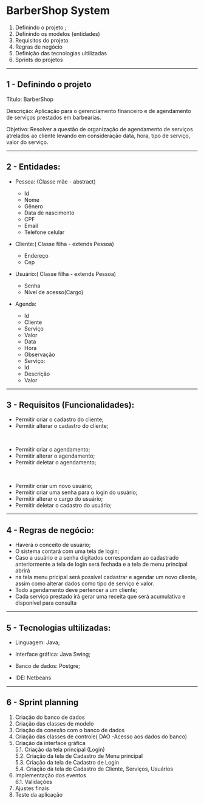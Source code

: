 # BarberShop System

1. Definindo o projeto  ;  
2. Definindo os modelos (entidades)
3. Requisitos do projeto
4. Regras de negócio
5. Definição das tecnologias ultilizadas
6. Sprints do projetos


----------------------------------------------------

## 1 - Definindo o projeto

Título: BarberShop 

Descrição: Aplicação para o gerenciamento financeiro e de agendamento de serviços prestados em barbearias.

Objetivo: Resolver a questão de organização de agendamento de serviços atrelados ao cliente levando em consideração data, hora, tipo de serviço, valor do serviço.

------------------------------------------------

## 2 - Entidades:   

* Pessoa: (Classe mãe - abstract)
  - Id
  - Nome
  - Gênero 
  - Data de nascimento
  - CPF
  - Email
  - Telefone celular
  
* Cliente:( Classe filha - extends Pessoa)
  - Endereço
  - Cep
  
* Usuário:( Classe filha - extends Pessoa)
  - Senha
  - Nível de acesso(Cargo)
  
* Agenda:
  - Id
  - Cliente
  - Serviço
  - Valor
  - Data
  - Hora
  - Observação
  
  * Serviço:
  - Id
  - Descrição
  - Valor


-----------------------------------------------

## 3 - Requisitos (Funcionalidades):
 
* Permitir criar o cadastro do cliente;
* Permitir alterar o cadastro do cliente;
<br> 

* Permitir criar o agendamento;
* Permitir alterar o agendamento;
* Permitir deletar o agendamento;
<br> 

* Permitir criar um novo usuário;
* Permitir criar uma senha para o login do usuário;
* Permitir alterar o cargo do usuário;
* Permitir deletar o cadastro do usuário;
 
-----------------------------------------------

## 4 - Regras de negócio:

* Haverá o conceito de usuário;
* O sistema contará com uma tela de login;
* Caso a usuário e a senha digitados correspondam ao cadastrado anteriormente a tela de login será fechada e a tela de menu principal abrirá
* na tela menu pricipal será possível cadastrar e agendar um novo cliente, assim como alterar dados como tipo de serviço e valor.
* Todo agendamento deve pertencer a um cliente;
* Cada serviço prestado irá gerar uma receita que será acumulativa e disponível para consulta

---------------------------------------------------

## 5 - Tecnologias ultilizadas:

* Linguagem: Java;

* Interface gráfica: Java Swing;

* Banco de dados: Postgre; 

* IDE: Netbeans

---------------------------------------

## 6 - Sprint planning

1. Criação do banco de dados 
2. Criação das classes de modelo 
3. Criação da conexão com o banco de dados 
4. Criação das classes de controle( DAO -Acesso aos dados do banco)
5. Criação da interface gráfica  <br> 
  5.1. Criação da tela principal (Login)<br> 
  5.2. Criação da tela de Cadastro de Menu principal<br> 
  5.3. Criação da tela de Cadastro de Login<br> 
  5.4. Criação da tela de Cadastro de Cliente, Serviços, Usuários
6. Implementação dos eventos<br> 
  6.1. Validações 
7. Ajustes finais
8. Teste da aplicação
 
